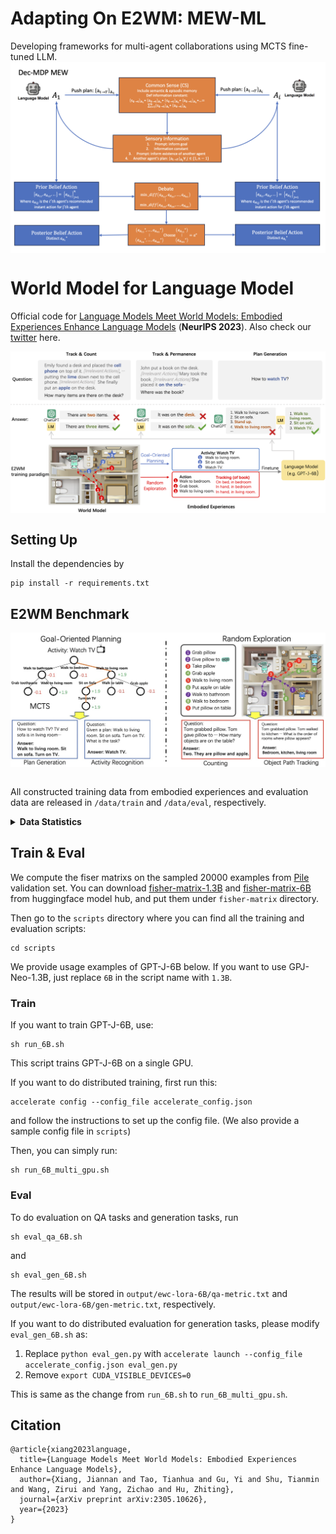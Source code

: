 # Adapting On E2WM: MEW-ML
Developing frameworks for multi-agent collaborations using MCTS fine-tuned LLM.
<img src="schematic_mew.png" width = "640" alt="struct" align=center />

# World Model for Language Model
Official code for [Language Models Meet World Models: Embodied Experiences Enhance Language Models](https://arxiv.org/abs/2305.10626) (<b>NeurIPS 2023</b>). Also check our [twitter](https://twitter.com/szxiangjn/status/1659399771126370304) here.
<div align=center>
<img src="world.png" width = "640" alt="struct" align=center />
</div>

## Setting Up
Install the dependencies by
```
pip install -r requirements.txt
```

## E2WM Benchmark
<div align=center>
<img src="method.png" width = "640" alt="struct" align=center />
</div>
<br />

All constructed training data from embodied experiences and evaluation data are released in `/data/train` and `/data/eval`, respectively.

<details>
<summary> <strong> Data Statistics </strong> </summary>
  
- Training

| Task                 | Size |
|----------------------|------|
| Plan Generation      | 1659 |
| Activity Recognition | 1659 |
| Counting             | 1000 |
| Object Path Tracking | 1000 |
  
 - Evaluation
  
| Task                               | Size |
|------------------------------------|------|
| Plan Generation                    |      |
| &nbsp; - <em>Vanilla Seen</em>     | 175  |
| &nbsp; - <em>Vanilla Unseen</em>   | 54   |
| &nbsp; - <em>Confusing Seen</em>   | 135  |
| &nbsp; - <em>Confusing UnSeen</em> | 43   | 
| Houwork QA                         | 261  |
| Negation Housework QA              | 162  |
| Activity Recognition QA            | 549  |
| Activity Inference QA              | 262  |
| Counting QA                        | 194  |
| Object Path Tracking               | 200  |
| Object Location QA                 | 200  |
  
</details>

## Train & Eval
We compute the fiser matrixs on the sampled 20000 examples from [Pile](https://pile.eleuther.ai/) validation set. You can download [fisher-matrix-1.3B](https://huggingface.co/jiannanx/fisher-matrix-1.3B) and [fisher-matrix-6B](https://huggingface.co/jiannanx/fisher-matrix-6B) from huggingface model hub, and put them under `fisher-matrix` directory.

Then go to the `scripts` directory where you can find all the training and evaluation scripts:
```
cd scripts
```
We provide usage examples of GPT-J-6B below. If you want to use GPJ-Neo-1.3B, just replace `6B` in the script name with `1.3B`.

### Train
If you want to train GPT-J-6B, use:
```
sh run_6B.sh
```
This script trains GPT-J-6B on a single GPU. 

If you want to do distributed training, first run this:
```
accelerate config --config_file accelerate_config.json
```
and follow the instructions to set up the config file. (We also provide a sample config file in `scripts`)

Then, you can simply run:
```
sh run_6B_multi_gpu.sh
```
### Eval
To do evaluation on QA tasks and generation tasks, run 
```
sh eval_qa_6B.sh
``` 
and 
```
sh eval_gen_6B.sh
``` 
The results will be stored in `output/ewc-lora-6B/qa-metric.txt` and `output/ewc-lora-6B/gen-metric.txt`, respectively.

If you want to do distributed evaluation for generation tasks, please modify `eval_gen_6B.sh` as:
1. Replace `python eval_gen.py` with `accelerate launch --config_file accelerate_config.json eval_gen.py`
2. Remove `export CUDA_VISIBLE_DEVICES=0` 

This is same as the change from `run_6B.sh` to `run_6B_multi_gpu.sh`.

## Citation
```
@article{xiang2023language,
  title={Language Models Meet World Models: Embodied Experiences Enhance Language Models},
  author={Xiang, Jiannan and Tao, Tianhua and Gu, Yi and Shu, Tianmin and Wang, Zirui and Yang, Zichao and Hu, Zhiting},
  journal={arXiv preprint arXiv:2305.10626},
  year={2023}
}
```
